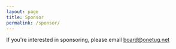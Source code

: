 ```yaml
---
layout: page
title: Sponsor
permalink: /sponsor/
---
```


If you're interested in sponsoring, please email [board@onetug.net](mailto:board@onetug.net)